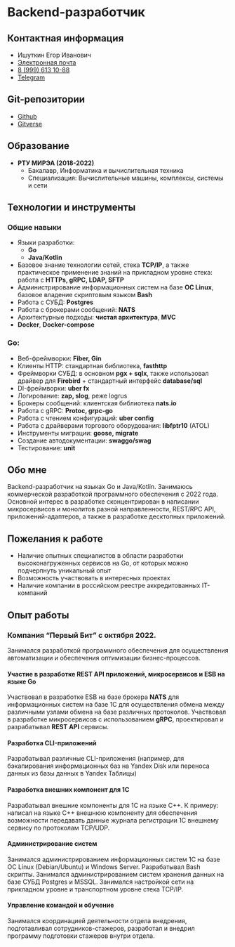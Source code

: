 # Backend-разработчик

## **Контактная информация**

- Ишуткин Егор Иванович
- [Электронная почта](mailto:erwire@yandex.ru)
- [8 (999) 613 10-88](tel:+79996131088)
- [Telegram](https://t.me/jahn_geor)

## Git-репозитории

- [Github](https://github.com/jahngeor)
- [Gitverse](https://gitverse.ru/jg)

## Образование

- **РТУ МИРЭА (2018-2022)**
    - Бакалавр, Информатика и вычислительная техника
    - Специализация: Вычислительные машины, комплексы, системы и сети

## Технологии и инструменты

### Общие навыки

- Языки разработки:
    - **Go**
    - **Java/Kotlin**
- Базовое знание технологии сетей, стека **TCP/IP**, а также практическое применение знаний на прикладном уровне стека: работа с **HTTPs, gRPC, LDAP, SFTP**
- Администрирование информационных систем на базе **ОС Linux**, базовое владение скриптовым языком **Bash**
- Работа с СУБД: **Postgres**
- Работа с брокерами сообщений: **NATS**
- Архитектурные подходы: **чистая архитектура**, **MVC**
- **Docker**, **Docker-compose**

### Go:

- Веб-фреймворки: **Fiber, Gin**
- Клиенты HTTP: стандартная библиотека, **fasthttp**
- Фреймворки СУБД: в основном **pgx + sqlx**, также использовал драйвер для **Firebird** + стандартный интерфейс **database/sql**
- DI-фреймворки: **uber fx**
- Логирование: **zap, slog**, реже logrus
- Брокеры сообщений: клиентская библиотека **nats.io**
- Работа с gRPC: **Protoc, grpc-go**
- Работа с чтением конфигураций: **uber config**
- Работа с драйверами торгового оборудования: **libfptr10** (ATOL)
- Инструменты миграции: **goose, migrate**
- Создание автодокументации: **swaggo/swag**
- Тестирование: **unit**

## Обо мне

Backend-разработчик на языках Go и Java/Kotlin. Занимаюсь коммерческой разработкой программного обеспечения с 2022 года. Основной интерес в разработке сконцентрирован в написании микросервисов и монолитов разной направленности, REST/RPC API, приложений-адаптеров, а также в разработке десктопных приложений.

## Пожелания к работе

- Наличие опытных специалистов в области разработки высоконагруженных сервисов на Go, от которых можно подчерпнуть уникальный опыт
- Возможность участвовать в интересных проектах
- Наличие компании в российском реестре аккредитованных IT-компаний

## Опыт работы

### Компания “Первый Бит” с октября 2022.

Занимался разработкой программного обеспечения для осуществления автоматизации и обеспечения оптимизации бизнес-процессов.  

#### Участие в разработке REST API приложений, микросервисов и ESB на языке Go

Участвовал в разработке ESB на базе брокера **NATS** для информационных систем на базе 1С для осуществления обмена между различными узлами обмена на базе различных протоколов. Участвовал в разработке микросервисов с использованием **gRPC**, проектировал и разрабатывал **REST API** сервисы.  

#### Разработка CLI-приложений

Разрабатывал различные CLI-приложения (например, для бэкапирования информационных баз на Yandex Disk или переноса данных из базы данных в Yandex Таблицы)

#### Разработка внешних компонент для 1С

Разрабатывал внешние компоненты для 1С на языке C++. К примеру: написал на языке C++ внешнюю компоненту для обеспечения возможности передавать данные журнала регистрации 1С внешнему сервису по протоколам TCP/UDP.

#### Администрирование систем

Занимался администрированием информационных систем 1С на базе ОС Linux (Debian/Ubuntu) и Windows Server. Разрабатывал Bash скрипты. Занимался администрированием систем хранения данных на базе СУБД Postgres и MSSQL. Занимался настройкой сети на прикладном уровне и транспортном уровне стека TCP/IP. 

#### Управление командой и обучение

Занимался координацией деятельности отдела внедрения, подготавливал сотрудников-стажеров, разработал и внедрил программу подготовки стажеров внутри отдела.
